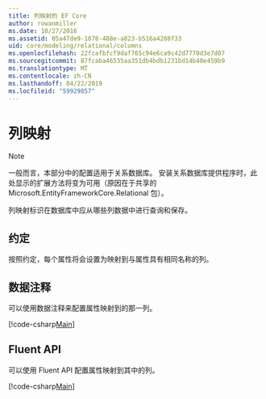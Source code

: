 ```yaml
---
title: 列映射的 EF Core
author: rowanmiller
ms.date: 10/27/2016
ms.assetid: 05a47de9-1078-488e-a823-b516a4208f33
uid: core/modeling/relational/columns
ms.openlocfilehash: 22fcafbfcf9daf765c94e6ca9c42d7770d3e7d07
ms.sourcegitcommit: 87fcaba46535aa351db4bdb1231bd14b40e459b9
ms.translationtype: MT
ms.contentlocale: zh-CN
ms.lasthandoff: 04/22/2019
ms.locfileid: "59929857"
---
```

# <a name="column-mapping"></a>列映射

> [!NOTE]  
> 一般而言，本部分中的配置适用于关系数据库。 安装关系数据库提供程序时，此处显示的扩展方法将变为可用（原因在于共享的 Microsoft.EntityFrameworkCore.Relational 包）。

列映射标识在数据库中应从哪些列数据中进行查询和保存。

## <a name="conventions"></a>约定

按照约定，每个属性将会设置为映射到与属性具有相同名称的列。

## <a name="data-annotations"></a>数据注释

可以使用数据注释来配置属性映射到的那一列。

[!code-csharp[Main](../../../../samples/core/Modeling/DataAnnotations/Samples/Relational/Column.cs?highlight=13)]

## <a name="fluent-api"></a>Fluent API

可以使用 Fluent API 配置属性映射到其中的列。

[!code-csharp[Main](../../../../samples/core/Modeling/FluentAPI/Samples/Relational/Column.cs?highlight=11-13)]
